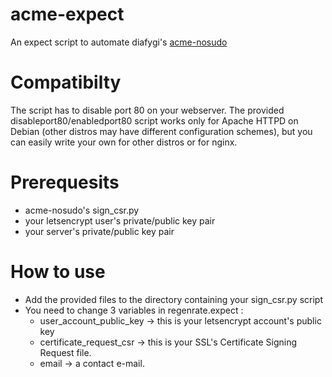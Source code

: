 # acme-expect
An expect script to automate diafygi's [acme-nosudo](https://github.com/diafygi/acme-nosudo)

# Compatibilty
The script has to disable port 80 on your webserver. The provided disableport80/enabledport80 script works only for Apache HTTPD on Debian (other distros may have different configuration schemes), but you can easily write your own for other distros or for nginx.

# Prerequesits
 * acme-nosudo's sign_csr.py
 * your letsencrypt user's private/public key pair
 * your server's private/public key pair


# How to use
 - Add the provided files to the directory containing your sign_csr.py script
 - You need to change 3 variables in regenrate.expect : 
   -  user_account_public_key -> this is your letsencrypt account's public key
   -  certificate_request_csr -> this is your SSL's Certificate Signing Request file.
   -  email		      -> a contact e-mail.



